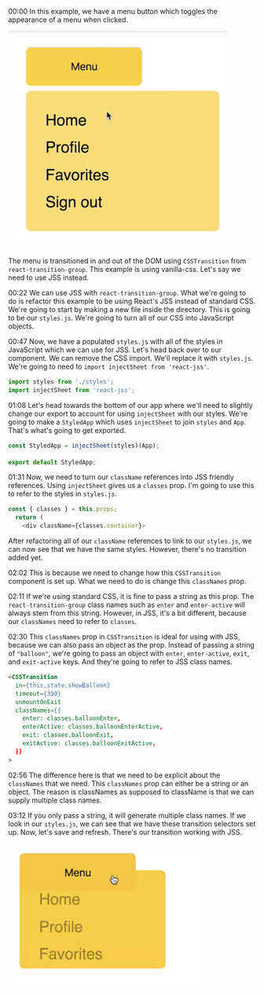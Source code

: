 00:00 In this example, we have a menu button which toggles the appearance of a menu when clicked. 

![Toggle Menu](../images/egghead-write-transitions-with-react-transition-group-using-jss-toggle-menu.png)

The menu is transitioned in and out of the DOM using `CSSTransition` from `react-transition-group`. This example is using vanilla-css. Let's say we need to use JSS instead.

00:22 We can use JSS with `react-transition-group`. What we're going to do is refactor this example to be using React's JSS instead of standard CSS. We're going to start by making a new file inside the directory. This is going to be our `styles.js`. We're going to turn all of our CSS into JavaScript objects.

00:47 Now, we have a populated `styles.js` with all of the styles in JavaScript which we can use for JSS. Let's head back over to our component. We can remove the CSS import. We'll replace it with `styles.js`. We're going to need to `import injectSheet from 'react-jss'`.

```js
import styles from './styles';
import injectSheet from 'react-jss';
```

01:08 Let's head towards the bottom of our app where we'll need to slightly change our export to account for using `injectSheet` with our styles. We're going to make a `StyledApp` which uses `injectSheet` to join `styles` and `App`. That's what's going to get exported.

```js
const StyledApp = injectSheet(styles)(App);

export default StyledApp;
```

01:31 Now, we need to turn our `className` references into JSS friendly references. Using `injectSheet` gives us a `classes` prop. I'm going to use this to refer to the styles in `styles.js`. 

```js
const { classes } = this.props;
  return (
    <div className={classes.container}>
```

After refactoring all of our `className` references to link to our `styles.js`, we can now see that we have the same styles. However, there's no transition added yet.

02:02 This is because we need to change how this `CSSTransition` component is set up. What we need to do is change this `classNames` prop.

02:11 If we're using standard CSS, it is fine to pass a string as this prop. The `react-transition-group` class names such as `enter` and `enter-active` will always stem from this string. However, in JSS, it's a bit different, because our `classNames` need to refer to `classes`.

02:30 This `classNames` prop in `CSSTransition` is ideal for using with JSS, because we can also pass an object as the prop. Instead of passing a string of `"balloon"`, we're going to pass an object with `enter`, `enter-active`, `exit`, and `exit-active` keys. And they're going to refer to JSS class names.

```html
<CSSTransition
  in={this.state.showBalloon}
  timeout={350}
  unmountOnExit
  classNames={{
    enter: classes.balloonEnter,
    enterActive: classes.balloonEnterActive,
    exit: classes.balloonExit,
    exitActive: classes.balloonExitActive,
  }}
>
```

02:56 The difference here is that we need to be explicit about the `classNames` that we need. This `classNames` prop can either be a string or an object. The reason is classNames as supposed to className is that we can supply multiple class names.

03:12 If you only pass a string, it will generate multiple class names. If we look in our `styles.js`, we can see that we have these transition selectors set up. Now, let's save and refresh. There's our transition working with JSS.

![Menu Transition](../images/egghead-write-transitions-with-react-transition-group-using-jss-menu-transition.png)

